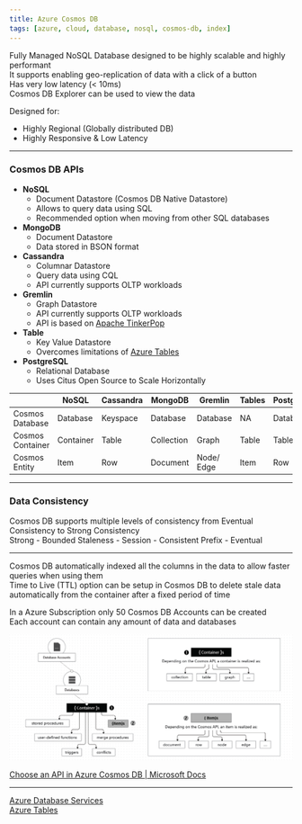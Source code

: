 ```yaml
---
title: Azure Cosmos DB
tags: [azure, cloud, database, nosql, cosmos-db, index]
---
```


Fully Managed NoSQL Database designed to be highly scalable and highly performant  
It supports enabling geo-replication of data with a click of a button  
Has very low latency (\< 10ms)  
Cosmos DB Explorer can be used to view the data

Designed for:

* Highly Regional (Globally distributed DB)
* Highly Responsive & Low Latency

---

### Cosmos DB APIs

* **NoSQL**
	* Document Datastore (Cosmos DB Native Datastore)
	* Allows to query data using SQL
	* Recommended option when moving from other SQL databases
* **MongoDB**
	* Document Datastore
	* Data stored in BSON format
* **Cassandra**
	* Columnar Datastore
	* Query data using CQL
	* API currently supports OLTP workloads
* **Gremlin**
	* Graph Datastore
	* API currently supports OLTP workloads
	* API is based on [Apache TinkerPop](Apache%20TinkerPop.md)
* **Table**
	* Key Value Datastore
	* Overcomes limitations of [Azure Tables](../Azure%20Tables/Azure%20Tables.md)
* **PostgreSQL**
	* Relational Database
	* Uses Citus Open Source to Scale Horizontally

|                  | NoSQL     | Cassandra | MongoDB    | Gremlin    | Tables | PostgreSQL |
| ---------------- | --------- | --------- | ---------- | ---------- | ------ | ---------- |
| Cosmos Database  | Database  | Keyspace  | Database   | Database   | NA     | Database   |
| Cosmos Container | Container | Table     | Collection | Graph      | Table  | Table      |
| Cosmos Entity    | Item      | Row       | Document   | Node/ Edge | Item   | Row        |

---

### Data Consistency

Cosmos DB supports multiple levels of consistency from Eventual Consistency to Strong Consistency  
Strong - Bounded Staleness - Session - Consistent Prefix - Eventual

---

Cosmos DB automatically indexed all the columns in the data to allow faster queries when using them  
Time to Live (TTL) option can be setup in Cosmos DB to delete stale data automatically from the container after a fixed period of time

In a Azure Subscription only 50 Cosmos DB Accounts can be created  
Each account can contain any amount of data and databases

![Cosmos DB Structure|600](../../images/cosmos-db-structure.png)

[Choose an API in Azure Cosmos DB | Microsoft Docs](https://docs.microsoft.com/en-us/azure/cosmos-db/choose-api)

---

[Azure Database Services](../Azure%20Database%20Services.md)  
[Azure Tables](../Azure%20Tables/Azure%20Tables.md)